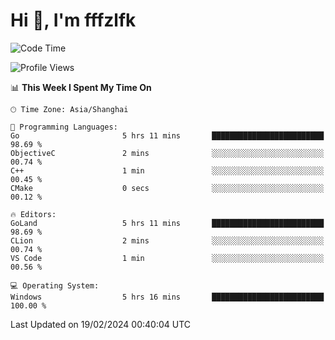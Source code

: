 # Hi 👋, I'm fffzlfk

<!--START_SECTION:waka-->
![Code Time](http://img.shields.io/badge/Code%20Time-657%20hrs%209%20mins-blue)

![Profile Views](http://img.shields.io/badge/Profile%20Views-0-blue)

📊 **This Week I Spent My Time On** 

```text
🕑︎ Time Zone: Asia/Shanghai

💬 Programming Languages: 
Go                       5 hrs 11 mins       █████████████████████████   98.69 % 
ObjectiveC               2 mins              ░░░░░░░░░░░░░░░░░░░░░░░░░   00.74 % 
C++                      1 min               ░░░░░░░░░░░░░░░░░░░░░░░░░   00.45 % 
CMake                    0 secs              ░░░░░░░░░░░░░░░░░░░░░░░░░   00.12 % 

🔥 Editors: 
GoLand                   5 hrs 11 mins       █████████████████████████   98.69 % 
CLion                    2 mins              ░░░░░░░░░░░░░░░░░░░░░░░░░   00.74 % 
VS Code                  1 min               ░░░░░░░░░░░░░░░░░░░░░░░░░   00.56 % 

💻 Operating System: 
Windows                  5 hrs 16 mins       █████████████████████████   100.00 % 
```


 Last Updated on 19/02/2024 00:40:04 UTC
<!--END_SECTION:waka-->
